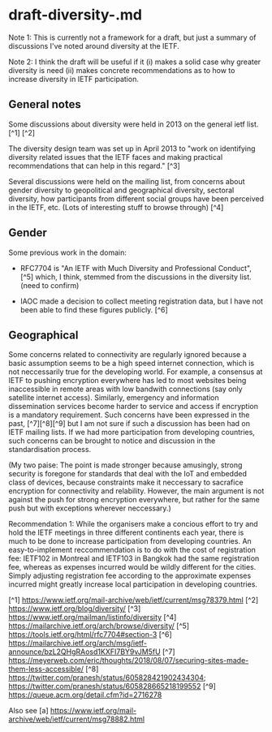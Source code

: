 draft-diversity-.md
===================

Note 1: This is currently not a framework for a draft, but just a summary of discussions I've noted around diversity at the IETF.

Note 2: I think the draft will be useful if it (i) makes a solid case why greater diversity is need (ii) makes concrete recommendations as to how to increase diversity in IETF participation.

General notes
-------------

Some discussions about diversity were held in 2013 on the general ietf list. [^1] [^2]
	
The diversity design team was set up in April 2013 to "work on identifying diversity related issues that the IETF faces and making practical recommendations that can help in this regard." [^3]

Several discussions were held on the mailing list, from concerns about gender diversity to geopolitical and geographical diversity, sectoral diversity, how participants from different social groups have been perceived in the IETF, etc. (Lots of interesting stuff to browse through) [^4]

Gender
------

Some previous work in the domain:

- RFC7704 is "An IETF with Much Diversity and Professional Conduct", [^5] which, I think, stemmed from the discussions in the diversity list. (need to confirm)

- IAOC made a decision to collect meeting registration data, but I have not been able to find these figures publicly. [^6]


Geographical
------------
Some concerns related to connectivity are regularly ignored because a basic assumption seems to be a high speed internet connection, which is not neccessarily true for the developing world.  For example, a consensus at IETF to pushing encryption everywhere has led to most websites being inaccessible in remote areas with low bandwith connections (say only satellite internet access). Similarly, emergency and information dissemination services become harder to service and access if encryption is a mandatory requirement. Such concerns have been expressed in the past, [^7][^8][^9] but I am not sure if such a discussion has been had on IETF mailing lists. If we had more participation from developing countries, such concerns can be brought to notice and discussion in the standardisation process.

(My two paise: The point is made stronger because amusingly, strong security is foregone for standards that deal with the IoT and embedded class of devices, because constraints make it neccessary to sacrafice encryption for connectivity and relability. However, the main argument is not against the push for strong encryption everywhere, but rather for the same push but with exceptions wherever neccessary.)

Recommendation 1: While the organisers make a concious effort to try and hold the IETF meetings in three different continents each year, there is much to be done to increase participation from developing countries. An easy-to-implement reccommendation is to do with the cost of registration fee: IETF102 in Montreal and IETF103 in Bangkok had the same registration fee, whereas as expenses incurred would be wildly different for the cities. Simply adjusting registration fee according to the approximate expenses incurred might greatly increase local participation in developing countries.

[^1] https://www.ietf.org/mail-archive/web/ietf/current/msg78379.html
[^2] https://www.ietf.org/blog/diversity/
[^3] https://www.ietf.org/mailman/listinfo/diversity
[^4] https://mailarchive.ietf.org/arch/browse/diversity/
[^5] https://tools.ietf.org/html/rfc7704#section-3
[^6] https://mailarchive.ietf.org/arch/msg/ietf-announce/bzL2QHgRAosd1KXFI7BY9vJM5fU
[^7] https://meyerweb.com/eric/thoughts/2018/08/07/securing-sites-made-them-less-accessible/
[^8] https://twitter.com/pranesh/status/605828421902434304; https://twitter.com/pranesh/status/605828665218199552
[^9] https://queue.acm.org/detail.cfm?id=2716278

Also see
[a] https://www.ietf.org/mail-archive/web/ietf/current/msg78882.html
